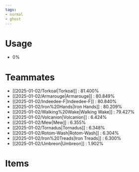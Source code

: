 ```yaml
---
tags:
- normal
- ghost
---
```

# Usage
- 0%
# Teammates
- [[2025-01-02/Torkoal|Torkoal]] : 81.400%
- [[2025-01-02/Armarouge|Armarouge]] : 80.849%
- [[2025-01-02/Indeedee-F|Indeedee-F]] : 80.840%
- [[2025-01-02/Iron%20Hands|Iron Hands]] : 80.209%
- [[2025-01-02/Walking%20Wake|Walking Wake]] : 79.427%
- [[2025-01-02/Volcanion|Volcanion]] : 6.424%
- [[2025-01-02/Mew|Mew]] : 6.355%
- [[2025-01-02/Tornadus|Tornadus]] : 6.348%
- [[2025-01-02/Rotom-Wash|Rotom-Wash]] : 6.304%
- [[2025-01-02/Iron%20Treads|Iron Treads]] : 6.300%
- [[2025-01-02/Umbreon|Umbreon]] : 1.902%
# Items